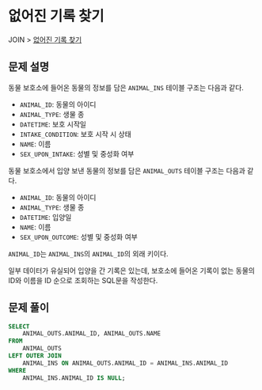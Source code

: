 # 없어진 기록 찾기

JOIN > [없어진 기록 찾기](https://programmers.co.kr/learn/courses/30/lessons/59042)

## 문제 설명

동물 보호소에 들어온 동물의 정보를 담은 `ANIMAL_INS` 테이블 구조는 다음과 같다.

- `ANIMAL_ID`: 동물의 아이디
- `ANIMAL_TYPE`: 생물 종
- `DATETIME`: 보호 시작일
- `INTAKE_CONDITION`: 보호 시작 시 상태
- `NAME`: 이름
- `SEX_UPON_INTAKE`: 성별 및 중성화 여부

동물 보호소에서 입양 보낸 동물의 정보를 담은 `ANIMAL_OUTS` 테이블 구조는 다음과 같다.

- `ANIMAL_ID`: 동물의 아이디
- `ANIMAL_TYPE`: 생물 종
- `DATETIME`: 입양일
- `NAME`: 이름
- `SEX_UPON_OUTCOME`: 성별 및 중성화 여부

`ANIMAL_ID`는 `ANIMAL_INS`의 `ANIMAL_ID`의 외래 키이다.

일부 데이터가 유실되어 입양을 간 기록은 있는데, 보호소에 들어온 기록이 없는 동물의 ID와 이름을 ID 순으로 조회하는 SQL문을 작성한다.

## 문제 풀이

```sql
SELECT
    ANIMAL_OUTS.ANIMAL_ID, ANIMAL_OUTS.NAME
FROM
    ANIMAL_OUTS
LEFT OUTER JOIN
    ANIMAL_INS ON ANIMAL_OUTS.ANIMAL_ID = ANIMAL_INS.ANIMAL_ID
WHERE
    ANIMAL_INS.ANIMAL_ID IS NULL;
```
